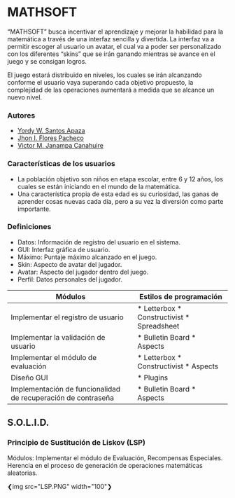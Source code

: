 # MATHSOFT
“MATHSOFT” busca incentivar el aprendizaje y mejorar la habilidad para la matemática a través de una interfaz sencilla y divertida. La interfaz va a permitir escoger al usuario un avatar, el cual va a poder ser personalizado con los diferentes “skins” que se irán ganando mientras se avance en el juego y se consigan logros.

El juego estará distribuido en niveles, los cuales se irán alcanzando conforme el usuario vaya superando cada objetivo propuesto, la complejidad de las operaciones aumentará a medida que se alcance un nuevo nivel.

### Autores

* [Yordy W. Santos Apaza](https://github.com/syordya)
* [Jhon I. Flores Pacheco](https://github.com/leviroseb)
* [Victor M. Janampa Canahuire](https://github.com/VictorJanampa)

### Características de los usuarios
* La población objetivo son niños en etapa escolar, entre 6 y 12 años, los cuales se están iniciando en el mundo de la matemática.
* Una característica propia de esta edad es su curiosidad, las ganas de aprender cosas nuevas cada día, pero a su vez la diversión como parte importante.

### Definiciones
* Datos: Información de registro del usuario en el sistema.
* GUI: Interfaz gráfica de usuario.
* Máximo: Puntaje máximo alcanzado en el juego.
* Skin: Aspecto de avatar del jugador.
* Avatar: Aspecto del jugador dentro del juego.
* Perfil: Datos personales del jugador.

| Módulos | Estilos de programación |
| ------------- | ------------- |
| Implementar el registro de usuario | * Letterbox * Constructivist * Spreadsheet |
| Implementar la validación de usuario | * Bulletin Board * Aspects |
| Implementar el módulo de evaluación | * Letterbox * Constructivist * Aspects |
| Diseño GUI | * Plugins |
| Implementación de funcionalidad de recuperación de contraseña | * Bulletin Board * Aspects |

## S.O.L.I.D.
### Principio de Sustitución de Liskov (LSP)
Módulos: Implementar el módulo de Evaluación, Recompensas Especiales.
Herencia en el proceso de generación de operaciones matemáticas aleatorias.

❮img src="LSP.PNG" width="100"❯
